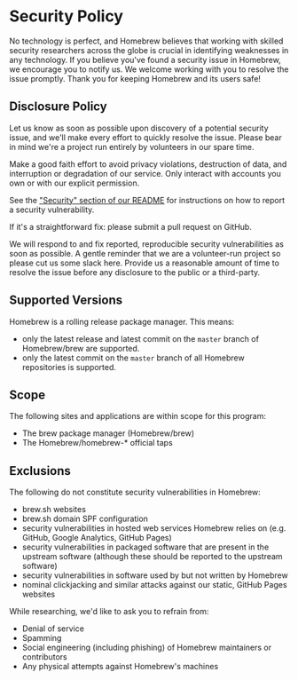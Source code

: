 # Security Policy

No technology is perfect, and Homebrew believes that working with skilled security researchers across the globe is crucial in identifying weaknesses in any technology. If you believe you've found a security issue in Homebrew, we encourage you to notify us. We welcome working with you to resolve the issue promptly. Thank you for keeping Homebrew and its users safe!

## Disclosure Policy

Let us know as soon as possible upon discovery of a potential security issue, and we'll make every effort to quickly resolve the issue. Please bear in mind we're a project run entirely by volunteers in our spare time.

Make a good faith effort to avoid privacy violations, destruction of data, and interruption or degradation of our service. Only interact with accounts you own or with our explicit permission.

See the ["Security" section of our README](https://github.com/Homebrew/brew/blob/master/README.md#security) for instructions on how to report a security vulnerability.

If it's a straightforward fix: please submit a pull request on GitHub.

We will respond to and fix reported, reproducible security vulnerabilities as soon as possible. A gentle reminder that we are a volunteer-run project so please cut us some slack here. Provide us a reasonable amount of time to resolve the issue before any disclosure to the public or a third-party.

## Supported Versions

Homebrew is a rolling release package manager. This means:

- only the latest release and latest commit on the `master` branch of Homebrew/brew are supported.
- only the latest commit on the `master` branch of all Homebrew repositories is supported.

## Scope

The following sites and applications are within scope for this program:

- The brew package manager (Homebrew/brew)
- The Homebrew/homebrew-* official taps

## Exclusions

The following do not constitute security vulnerabilities in Homebrew:

- brew.sh websites
- brew.sh domain SPF configuration
- security vulnerabilities in hosted web services Homebrew relies on (e.g. GitHub, Google Analytics, GitHub Pages)
- security vulnerabilities in packaged software that are present in the upstream software (although these should be reported to the upstream software)
- security vulnerabilities in software used by but not written by Homebrew
- nominal clickjacking and similar attacks against our static, GitHub Pages websites

While researching, we'd like to ask you to refrain from:

- Denial of service
- Spamming
- Social engineering (including phishing) of Homebrew maintainers or contributors
- Any physical attempts against Homebrew's machines

